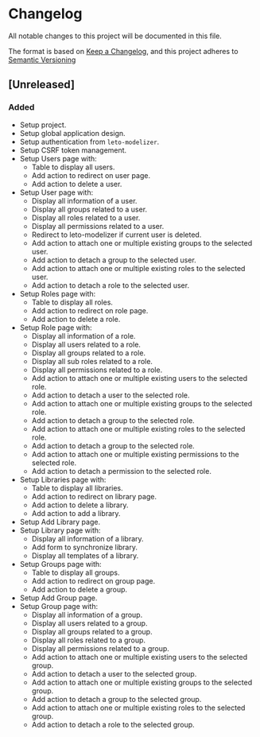 # Changelog

All notable changes to this project will be documented in this file.

The format is based on [Keep a Changelog](https://keepachangelog.com/en/1.0.0/),
and this project adheres to [Semantic Versioning](https://semver.org/spec/v2.0.0.html)

## [Unreleased]

### Added

* Setup project.
* Setup global application design.
* Setup authentication from `leto-modelizer`.
* Setup CSRF token management.
* Setup Users page with:
  * Table to display all users.
  * Add action to redirect on user page.
  * Add action to delete a user.
* Setup User page with:
  * Display all information of a user.
  * Display all groups related to a user.
  * Display all roles related to a user.
  * Display all permissions related to a user.
  * Redirect to leto-modelizer if current user is deleted.
  * Add action to attach one or multiple existing groups to the selected user.
  * Add action to detach a group to the selected user.
  * Add action to attach one or multiple existing roles to the selected user.
  * Add action to detach a role to the selected user.
* Setup Roles page with:
  * Table to display all roles.
  * Add action to redirect on role page.
  * Add action to delete a role.
* Setup Role page with:
  * Display all information of a role.
  * Display all users related to a role.
  * Display all groups related to a role.
  * Display all sub roles related to a role.
  * Display all permissions related to a role.
  * Add action to attach one or multiple existing users to the selected role.
  * Add action to detach a user to the selected role.
  * Add action to attach one or multiple existing groups to the selected role.
  * Add action to detach a group to the selected role.
  * Add action to attach one or multiple existing roles to the selected role.
  * Add action to detach a group to the selected role.
  * Add action to attach one or multiple existing permissions to the selected role.
  * Add action to detach a permission to the selected role.
* Setup Libraries page with:
  * Table to display all libraries.
  * Add action to redirect on library page.
  * Add action to delete a library.
  * Add action to add a library.
* Setup Add Library page.
* Setup Library page with:
  * Display all information of a library.
  * Add form to synchronize library.
  * Display all templates of a library.
* Setup Groups page with:
  * Table to display all groups.
  * Add action to redirect on group page.
  * Add action to delete a group.
* Setup Add Group page.
* Setup Group page with:
  * Display all information of a group.
  * Display all users related to a group.
  * Display all groups related to a group.
  * Display all roles related to a group.
  * Display all permissions related to a group.
  * Add action to attach one or multiple existing users to the selected group.
  * Add action to detach a user to the selected group.
  * Add action to attach one or multiple existing groups to the selected group.
  * Add action to detach a group to the selected group.
  * Add action to attach one or multiple existing roles to the selected group.
  * Add action to detach a role to the selected group.
